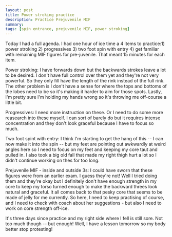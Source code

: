 ```yaml
---
layout: post
title: Power stroking practice
description: Practice Prejuvenile MIF
summary:
tags: [spin entrance, prejuvenile MIF, power stroking]
---
```


Today I had a full agenda. I had one hour of ice time a 4 items to practice:1) power stroking 2) progressives 3) two foot spin with entry 4) get familiar with remaining MIF figures for pre-juvenile. That meant 15 minutes for each item.

Power stroking: I have forwards down but the backwards strokes leave a lot to be desired. I don't have full control over them yet and they're not very powerful. So they only fill have the length of the rink instead of the full rink. The other problem is I don't have a sense for where the tops and bottoms of the lobes need to be so it's making it harder to aim for those spots. Lastly, I'm pretty sure I'm holding my hands wrong so it's throwing me off-course a little bit.

Progressives: I need more instruction on these. Or I need to do some more reasearch into these myself. I can sort of barely do but it requires intense concentration and they don't look graceful because I have to focus so much. 

Two foot spint with entry: I think I'm starting to get the hang of this -- I can now make it into the spin -- but my feet are pointing out awkwardly at weird angles here so I need to focus on my feet and keeping my core taut and pulled in. I also took a big old fall that made my right thigh hurt a lot so I didn't continue working on thes for too long.

Prejuvenile MIF - inside and outside 3s: I could have sworn that these figures were from an earlier exam. I guess they're not! Well I tried doing them and they're okay but I definitely don't have enough strength in my core to keep my torso turned enough to make the backward threes look natural and graceful. It all comes back to that pesky core that seems to be made of jelly for me currently. So here, I need to keep practising of course, and I need to check with coach about her suggestions - but also I need to work on core strength off-ice.

It's three days since practice and my right side where I fell is still sore. Not too much though -- but enough! Well, I have a lesson tomorrow so my body better stop protesting!



